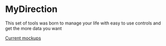 # MyDirection
This set of tools was born to manage your life with easy to use controls and get the more data you want

[Current mockups](https://www.figma.com/file/5Exewed5tu1lJFiGaw8I0G/MyDirection?node-id=11%3A183)
